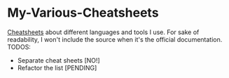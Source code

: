 # My-Various-Cheatsheets
[Cheatsheets](https://github.com/sangimed/My-Various-Cheatsheets/blob/master/my-cheatsheets.md) about different languages and tools I use. For sake of readability, I won't include the source when it's the official documentation.
TODOS: 
- Separate cheat sheets [NO!]
- Refactor the list [PENDING]

